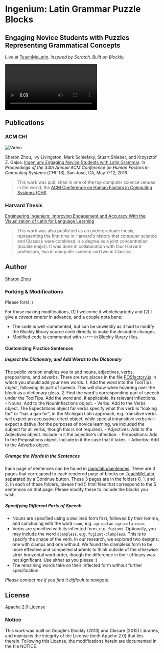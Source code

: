 # Ingenium: Latin Grammar Puzzle Blocks
## Engaging Novice Students with Puzzles Representing Grammatical Concepts

Live at [TeachMeLatin](http://TeachMeLatin.com).
_Inspired by Scratch. Built on Blockly._

![Demo](http://sharonzhou.me/jigsaw/app/latin/video/instructions.mp4 "Demo")

## Publications
### ACM CHI
![Video](https://www.youtube.com/watch?time_continue=1&v=XZsQH5kVLB0 "Watch the video on the research behind it!")

Sharon Zhou, Ivy Livingston, Mark Schiefsky, Stuart Shieber, and Krzysztof Z. Gajos. [Ingenium: Engaging Novice Students with Latin Grammar](https://dash.harvard.edu/handle/1/24833590). In _Proceedings of the 34th Annual ACM Conference on Human Factors in Computing Systems_ (_CHI_ '16), San Jose, CA, May 7-12, 2016.

> This work was published in one of the top computer science venues in the world, the [ACM Conference on Human Factors in Computing Systems (CHI)](https://en.wikipedia.org/wiki/Conference_on_Human_Factors_in_Computing_Systems "CHI Publication").

### Harvard Thesis
[Engineering Ingenium: Improving Engagement and Accuracy With the Visualization of Latin for Language Learning](https://dash.harvard.edu/handle/1/14398527 "Thesis")

> This work was also published as an undergraduate thesis, representing the first time in Harvard's history that computer science and Classics were combined in a degree as a joint concentration (double major). It was done in collaboration with four Harvard professors, two in computer science and two in Classics.

## Author
[Sharon Zhou](http://sharonzhou.me)

### Forking & Modifications
Please fork! :) 

For those making modifications, (1) I welcome it wholeheartedly and (2) I give a _caveat emptor_ in advance, and a couple nota bene:
- The code is well-commented, but can be unwieldly as it had to modify the Blockly library source code directly to make the desirable changes.
- Modified code is commented with `//***` in Blockly library files.

#### Customizing Practice Sentences
##### Inspect the Dictionary, and Add Words to the Dictionary
The public version enables you to add nouns, adjectives, verbs, prepositions, and adverbs. There are two places in the file [POSfactory.js](https://github.com/sharonzhou/ingenium/app/blocks/POSfactory.js) in which you should add your new words. 
	1. Add the word into the ToolTips object, following its part of speech. This will show when hovering over the block as a dictionary gloss. 
	2. Find the word's corresponding part of speech under the ToolTips. Add the word and, if applicable, its relevant inflections. 
	- Nouns: Add to the NounInflections object. 
	- Verbs: Add to the Verbs object. The Expectations object for verbs specify what this verb is "looking for" or "has a gap for", in the Michigan Latin approach, e.g. transitive verbs will expect an accusative direct object, while special intransitive verbs will expect a dative (for the purposes of novice learning, we included the subject for all verbs, though this is not required). 
	- Adjectives: Add to the Adjectives object. Include in it the adjective's inflection.
	- Prepositions: Add to the Prepositions object. Include in it the case that it takes.
	- Adverbs: Add to the Adverbs object.

##### Change the Words in the Sentences
Each page of sentences can be found in [/app/latin/sentences](https://github.com/sharonzhou/ingenium/app/latin/sentences). There are 3 pages that correspond to each rendered page of blocks on [TeachMeLatin](http://TeachMeLatin.com), separated by a Continue button. These 3 pages are in the folders 0, 1, and 2. In each of these folders, please find 5 html files that correspond to the 5 sentences on that page. Please modify these to include the blocks you wish.

##### Specifying Different Parts of Speech
- Nouns are specified using a declined form first, followed by their lemma, and concluding with the word `noun`, e.g. `agricolae-agricola-noun`.
- Verbs are specified with its inflected form, e.g. `fugiunt`. Optionally, you may include the word `clampless`, e.g. `fugiunt-clampless`. This is to specify the shape of the verb. In our research, we explored two designs: one with clamps and one without. We found the clampless form to be more effective and compelled students to think outside of the otherwise strict horizontal word order, though the difference in their efficacy was not significant. Use either as you please :)
- The remaining words take on their inflected form without further specification.


_Please contact me if you find it difficult to navigate._

## License
Apache 2.0 License

### Notice
This work was built on Google's Blockly (2013) and Closure (2015) Libraries, and maintains the integrity of the License (both Apache 2.0) that lies therein. Following this License, the modifications herein are documented in the file NOTICE.



